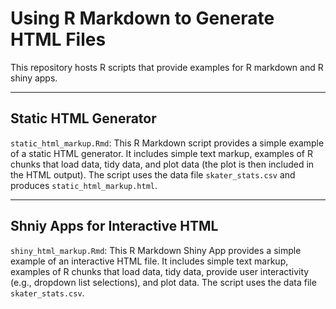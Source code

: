 # Using R Markdown to Generate HTML Files
This repository hosts R scripts that provide examples for R markdown and R shiny apps.

---

## Static HTML Generator
`static_html_markup.Rmd`: This R Markdown script provides a simple example of a static HTML generator. It includes simple text markup, examples of R chunks that load data, tidy data, and plot data (the plot is then included in the HTML output). The script uses the data file `skater_stats.csv` and produces `static_html_markup.html`.

---

## Shniy Apps for Interactive HTML
`shiny_html_markup.Rmd`: This R Markdown Shiny App provides a simple example of an interactive HTML file. It includes simple text markup, examples of R chunks that load data, tidy data, provide user interactivity (e.g., dropdown list selections), and plot data. The script uses the data file `skater_stats.csv`.
